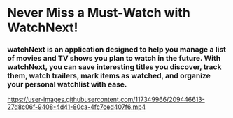 # Never Miss a Must-Watch with WatchNext!


### watchNext is an application designed to help you manage a list of movies and TV shows you plan to watch in the future. With watchNext, you can save interesting titles you discover, track them, watch trailers, mark items as watched, and organize your personal watchlist with ease.



https://user-images.githubusercontent.com/117349966/209446613-27d8c06f-9408-4d41-80ca-4fc7ced407f6.mp4




